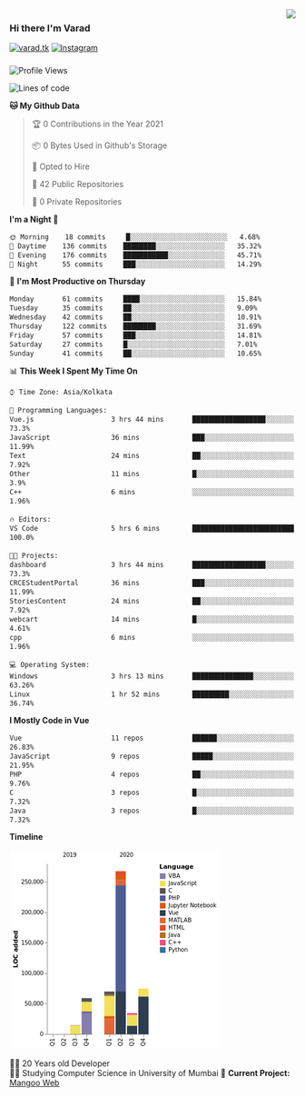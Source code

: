 <img align='right' src="https://github-readme-stats.vercel.app/api?username=varadp2000&show_icons=true">

### Hi there I'm Varad

[![varad.tk](https://img.shields.io/static/v1?label=varad.tk&message=%20&color=yellow&logo=&style=flat-square&logoColor=white)](https://varad.tk/)
[![Instagram](https://img.shields.io/static/v1?label=Instagram&message=%20&color=orange&logo=Instagram&style=flat-square&logoColor=white)](https://www.instagram.com/varad.r.p/)

###
###
###

<!--START_SECTION:waka-->
![Profile Views](http://img.shields.io/badge/Profile%20Views-0-blue)

![Lines of code](https://img.shields.io/badge/From%20Hello%20World%20I%27ve%20Written-531118%20lines%20of%20code-blue)

**🐱 My Github Data** 

> 🏆 0 Contributions in the Year 2021
 > 
> 📦 0 Bytes Used in Github's Storage 
 > 
> 💼 Opted to Hire
 > 
> 📜 42 Public Repositories 
 > 
> 🔑 0 Private Repositories  
 > 
**I'm a Night 🦉** 

```text
🌞 Morning    18 commits     █░░░░░░░░░░░░░░░░░░░░░░░░   4.68% 
🌆 Daytime    136 commits    ████████░░░░░░░░░░░░░░░░░   35.32% 
🌃 Evening    176 commits    ███████████░░░░░░░░░░░░░░   45.71% 
🌙 Night      55 commits     ███░░░░░░░░░░░░░░░░░░░░░░   14.29%

```
📅 **I'm Most Productive on Thursday** 

```text
Monday       61 commits     ████░░░░░░░░░░░░░░░░░░░░░   15.84% 
Tuesday      35 commits     ██░░░░░░░░░░░░░░░░░░░░░░░   9.09% 
Wednesday    42 commits     ██░░░░░░░░░░░░░░░░░░░░░░░   10.91% 
Thursday     122 commits    ████████░░░░░░░░░░░░░░░░░   31.69% 
Friday       57 commits     ███░░░░░░░░░░░░░░░░░░░░░░   14.81% 
Saturday     27 commits     █░░░░░░░░░░░░░░░░░░░░░░░░   7.01% 
Sunday       41 commits     ██░░░░░░░░░░░░░░░░░░░░░░░   10.65%

```


📊 **This Week I Spent My Time On** 

```text
⌚︎ Time Zone: Asia/Kolkata

💬 Programming Languages: 
Vue.js                   3 hrs 44 mins       ██████████████████░░░░░░░   73.3% 
JavaScript               36 mins             ███░░░░░░░░░░░░░░░░░░░░░░   11.99% 
Text                     24 mins             ██░░░░░░░░░░░░░░░░░░░░░░░   7.92% 
Other                    11 mins             █░░░░░░░░░░░░░░░░░░░░░░░░   3.9% 
C++                      6 mins              ░░░░░░░░░░░░░░░░░░░░░░░░░   1.96%

🔥 Editors: 
VS Code                  5 hrs 6 mins        █████████████████████████   100.0%

🐱‍💻 Projects: 
dashboard                3 hrs 44 mins       ██████████████████░░░░░░░   73.3% 
CRCEStudentPortal        36 mins             ███░░░░░░░░░░░░░░░░░░░░░░   11.99% 
StoriesContent           24 mins             ██░░░░░░░░░░░░░░░░░░░░░░░   7.92% 
webcart                  14 mins             █░░░░░░░░░░░░░░░░░░░░░░░░   4.61% 
cpp                      6 mins              ░░░░░░░░░░░░░░░░░░░░░░░░░   1.96%

💻 Operating System: 
Windows                  3 hrs 13 mins       ███████████████░░░░░░░░░░   63.26% 
Linux                    1 hr 52 mins        █████████░░░░░░░░░░░░░░░░   36.74%

```

**I Mostly Code in Vue** 

```text
Vue                      11 repos            ██████░░░░░░░░░░░░░░░░░░░   26.83% 
JavaScript               9 repos             █████░░░░░░░░░░░░░░░░░░░░   21.95% 
PHP                      4 repos             ██░░░░░░░░░░░░░░░░░░░░░░░   9.76% 
C                        3 repos             █░░░░░░░░░░░░░░░░░░░░░░░░   7.32% 
Java                     3 repos             █░░░░░░░░░░░░░░░░░░░░░░░░   7.32%

```


**Timeline**

![Chart not found](https://raw.githubusercontent.com/varadp2000/varadp2000/master/charts/bar_graph.png) 


<!--END_SECTION:waka-->


👨‍💻 20 Years old Developer  
👨‍🎓 Studying Computer Science in University of Mumbai
🚧 **Current Project:** [Mangoo Web](https://github.com/varadp2000/mongoo-web)
